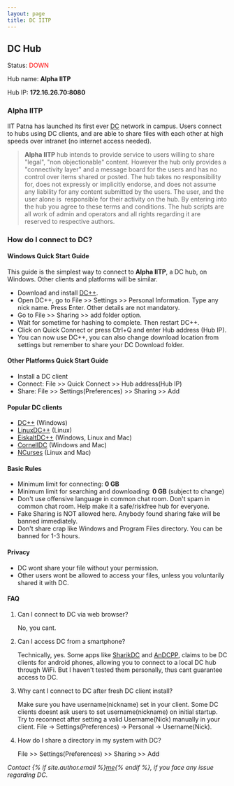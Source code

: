 ```yaml
---
layout: page
title: DC IITP
---
```


## DC Hub

<!-- Status: <span style="color:green">UP</span> -->
Status: <span style="color:red">DOWN</span>

Hub name: **Alpha IITP**

Hub IP: **172.16.26.70:8080**

### Alpha IITP


IIT Patna has launched its first ever [DC](https://en.wikipedia.org/wiki/Advanced_Direct_Connect) 
network in campus. Users connect to hubs using DC clients, and are able to share files 
with each other at high speeds over intranet (no internet access needed).


>**Alpha IITP** hub intends to provide service to users willing to share 
"legal", "non objectionable" content. However the hub only provides a 
"connectivity layer" and a message board for the users and has no control 
over items shared or posted. The hub takes no responsibility for, does not 
expressly or implicitly endorse, and does not assume any liability for any 
content submitted by the users. The user, and the user alone is  responsible 
for their activity on the hub. By entering into the hub you agree to these 
terms and conditions. The hub scripts are all work of admin and operators 
and all rights regarding it are reserved to respective authors.

### How do I connect to DC?

#### Windows Quick Start Guide

This guide is the simplest way to connect to **Alpha IITP**, a DC hub, on 
Windows. Other clients and platforms will be similar.

* Download and install [DC++](http://dcplusplus.sourceforge.net/).
* Open DC++, go to File >> Settings >> Personal Information. Type any nick 
name. Press Enter. Other details are not mandatory.
* Go to File >> Sharing >> add folder option.
* Wait for sometime for hashing to complete. Then restart DC++.
* Click on Quick Connect or press Ctrl+Q and enter Hub address (Hub IP).
* You can now use DC++, you can also change download location from settings 
but remember to share your DC Download folder.

#### Other Platforms Quick Start Guide

* Install a DC client
* Connect: File >> Quick Connect >> Hub address(Hub IP)
* Share: File >> Settings(Preferences) >> Sharing >> Add

#### Popular DC clients

* [DC++](http://dcplusplus.sourceforge.net/) (Windows)
* [LinuxDC++](https://launchpad.net/linuxdcpp) (Linux)
* [EiskaltDC++](https://sourceforge.net/projects/eiskaltdcpp/) (Windows, Linux and Mac)
* [CornellDC](http://www.cornelldc.com/mac/index.php) (Windows and Mac)
* [NCurses](http://dev.yorhel.nl/ncdc) (Linux and Mac)

#### Basic Rules

* Minimum limit for connecting: **0 GB**
* Minimum limit for searching and downloading: **0 GB** (subject to change) 
* Don't use offensive language in common chat room. Don't spam in common 
chat room. Help make it a safe/riskfree hub for everyone.
* Fake Sharing is NOT allowed here. Anybody found sharing fake will be 
banned immediately.
* Don't share crap like Windows and Program Files directory. You can be banned for 1-3 hours.


#### Privacy 

* DC wont share your file without your permission.
* Other users wont be allowed to access your files, unless you voluntarily shared it with DC.

#### FAQ


1. Can I connect to DC via web browser?
    
    No, you cant.

2. Can I access DC from a smartphone?
    
    Technically, yes. Some apps like [SharikDC](https://play.google.com/store/apps/details?id=sharikdc.sharikdc&hl=en_IN) 
    and [AnDCPP](https://apkpure.com/andcpp/com.phinmadvader.andcppV2), 
    claims to be DC clients for android phones, allowing you to connect 
    to a local DC hub through WiFi. But I haven't tested them personally, 
    thus cant guarantee access to DC.

3. Why cant I connect to DC after fresh DC client install?
 
    Make sure you have username(nickname) set in your client. Some DC clients 
    doesnt ask users to set username(nickname) on initial startup. Try to 
    reconnect after setting a valid Username(Nick) manually in your client. 
    File -> Settings(Preferences) -> Personal -> Username(Nick).
    
4. How do I share a directory in my system with DC?

    File >> Settings(Preferences) >> Sharing >> Add


*Contact {% if site.author.email %}<a href="mailto:{{ site.author.email }}">me</a>{% endif %}, if you face any issue regarding DC.*